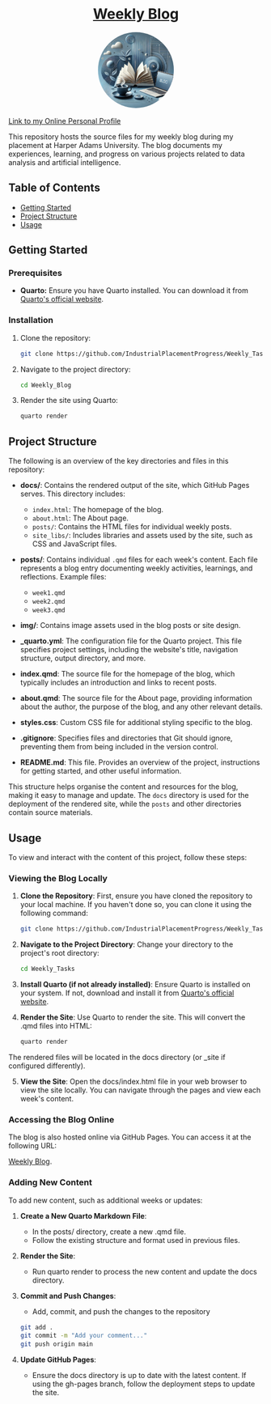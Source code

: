<div style="text-align: center;">
  <h1 style="text-decoration: underline;">Weekly Blog</h1>
</div>

<div style="text-align: center;">
  <img src="img/blog_readme_img.png" alt="Blog Banner" style="border-radius: 50%; width: 150px; height: 150px; object-fit: cover;">
</div>

[Link to my Online Personal Profile](https://industrialplacementprogress.github.io/Weekly_Tasks/)

This repository hosts the source files for my weekly blog during my placement at Harper Adams University. The blog documents my experiences, learning, and progress on various projects related to data analysis and artificial intelligence.

## Table of Contents
- [Getting Started](#getting-started)
- [Project Structure](#project-structure)
- [Usage](#usage)


## Getting Started

### Prerequisites
- **Quarto:** Ensure you have Quarto installed. You can download it from [Quarto's official website](https://quarto.org/).

### Installation
1. Clone the repository:
   ```sh
   git clone https://github.com/IndustrialPlacementProgress/Weekly_Tasks
   ```

2. Navigate to the project directory:
   ```sh
   cd Weekly_Blog
   ```

3. Render the site using Quarto:
   ```sh
   quarto render
   ```

## Project Structure
The following is an overview of the key directories and files in this repository:

- **docs/**: Contains the rendered output of the site, which GitHub Pages serves. This directory includes:
  - `index.html`: The homepage of the blog.
  - `about.html`: The About page.
  - `posts/`: Contains the HTML files for individual weekly posts.
  - `site_libs/`: Includes libraries and assets used by the site, such as CSS and JavaScript files.

- **posts/**: Contains individual `.qmd` files for each week's content. Each file represents a blog entry documenting weekly activities, learnings, and reflections. Example files:
  - `week1.qmd`
  - `week2.qmd`
  - `week3.qmd`

- **img/**: Contains image assets used in the blog posts or site design.

- **_quarto.yml**: The configuration file for the Quarto project. This file specifies project settings, including the website's title, navigation structure, output directory, and more.

- **index.qmd**: The source file for the homepage of the blog, which typically includes an introduction and links to recent posts.

- **about.qmd**: The source file for the About page, providing information about the author, the purpose of the blog, and any other relevant details.

- **styles.css**: Custom CSS file for additional styling specific to the blog.

- **.gitignore**: Specifies files and directories that Git should ignore, preventing them from being included in the version control.

- **README.md**: This file. Provides an overview of the project, instructions for getting started, and other useful information.

This structure helps organise the content and resources for the blog, making it easy to manage and update. The `docs` directory is used for the deployment of the rendered site, while the `posts` and other directories contain source materials.

## Usage

To view and interact with the content of this project, follow these steps:

### Viewing the Blog Locally

1. **Clone the Repository**:
   First, ensure you have cloned the repository to your local machine. If you haven't done so, you can clone it using the following command:

   ```sh
   git clone https://github.com/IndustrialPlacementProgress/Weekly_Tasks.git
   ```

2. **Navigate to the Project Directory**:
Change your directory to the project's root directory:
   ```sh
   cd Weekly_Tasks
   ```

3. **Install Quarto (if not already installed)**:
Ensure Quarto is installed on your system. If not, download and install it from [Quarto's official website](https://quarto.org/).

4. **Render the Site**:
Use Quarto to render the site. This will convert the .qmd files into HTML:
   ```sh
   quarto render
   ```
The rendered files will be located in the docs directory (or _site if configured differently).

5. **View the Site**:
Open the docs/index.html file in your web browser to view the site locally. You can navigate through the pages and view each week's content.

### Accessing the Blog Online
The blog is also hosted online via GitHub Pages. You can access it at the following URL: 

[Weekly Blog](https://industrialplacementprogress.github.io/Weekly_Tasks/).


### Adding New Content
To add new content, such as additional weeks or updates:

1. **Create a New Quarto Markdown File**:
    - In the posts/ directory, create a new .qmd file.
    - Follow the existing structure and format used in previous files.

2. **Render the Site**:
    - Run quarto render to process the new content and update the docs directory.
3. **Commit and Push Changes**:
    - Add, commit, and push the changes to the repository
   ```sh
   git add .
   git commit -m "Add your comment..."
   git push origin main
   ```

4. **Update GitHub Pages**:
    - Ensure the docs directory is up to date with the latest content. If using the gh-pages branch, follow the deployment steps to update the site.